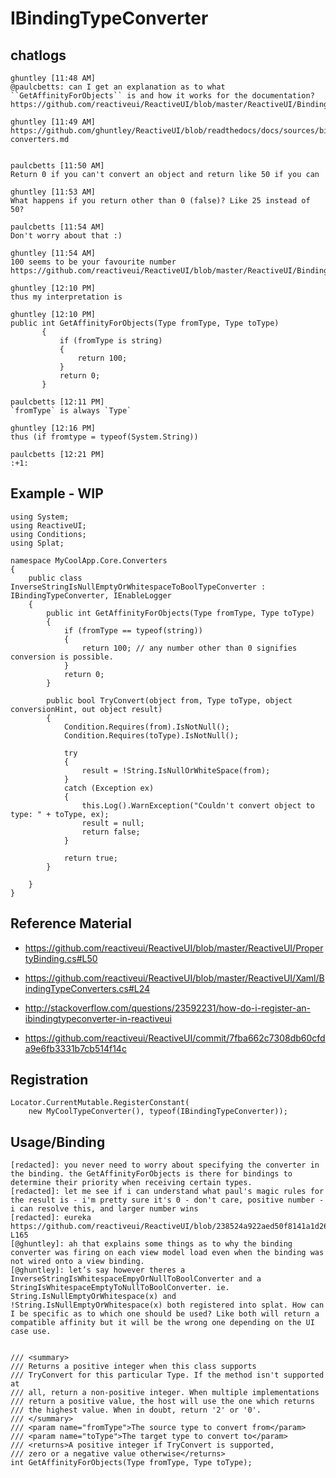 # IBindingTypeConverter

## chatlogs

    ghuntley [11:48 AM] 
    @paulcbetts: can I get an explanation as to what ``GetAffinityForObjects`` is and how it works for the documentation? https://github.com/reactiveui/ReactiveUI/blob/master/ReactiveUI/BindingTypeConverters.cs#L91
    
    ghuntley [11:49 AM]
    https://github.com/ghuntley/ReactiveUI/blob/readthedocs/docs/sources/binding/type-converters.md
    
        
    paulcbetts [11:50 AM] 
    Return 0 if you can't convert an object and return like 50 if you can
    
    ghuntley [11:53 AM] 
    What happens if you return other than 0 (false)? Like 25 instead of 50?
    
    paulcbetts [11:54 AM] 
    Don't worry about that :)
    
    ghuntley [11:54 AM] 
    100 seems to be your favourite number https://github.com/reactiveui/ReactiveUI/blob/master/ReactiveUI/BindingTypeConverters.cs#L18
    
    ghuntley [12:10 PM] 
    thus my interpretation is
    
    ghuntley [12:10 PM]
    public int GetAffinityForObjects(Type fromType, Type toType)
           {
               if (fromType is string)
               {
                   return 100;
               }
               return 0;
           }
    
    paulcbetts [12:11 PM] 
    `fromType` is always `Type`
    
    ghuntley [12:16 PM] 
    thus (if fromtype = typeof(System.String))

    paulcbetts [12:21 PM] 
    :+1:


## Example - WIP

    using System;
    using ReactiveUI;
    using Conditions;
    using Splat;
    
    namespace MyCoolApp.Core.Converters
    {
        public class InverseStringIsNullEmptyOrWhitespaceToBoolTypeConverter : IBindingTypeConverter, IEnableLogger
        {
            public int GetAffinityForObjects(Type fromType, Type toType)
            {
                if (fromType == typeof(string))
                {
                    return 100; // any number other than 0 signifies conversion is possible.
                }
                return 0;
            }
    
            public bool TryConvert(object from, Type toType, object conversionHint, out object result)
            {
                Condition.Requires(from).IsNotNull();
                Condition.Requires(toType).IsNotNull();
                
                try
                {
                    result = !String.IsNullOrWhiteSpace(from);
                }
                catch (Exception ex)
                {
                    this.Log().WarnException("Couldn't convert object to type: " + toType, ex);
                    result = null;
                    return false;
                }
                
                return true;
            }
    
        }
    }

## Reference Material
* https://github.com/reactiveui/ReactiveUI/blob/master/ReactiveUI/PropertyBinding.cs#L50
* https://github.com/reactiveui/ReactiveUI/blob/master/ReactiveUI/Xaml/BindingTypeConverters.cs#L24

* http://stackoverflow.com/questions/23592231/how-do-i-register-an-ibindingtypeconverter-in-reactiveui
* https://github.com/reactiveui/ReactiveUI/commit/7fba662c7308db60cfda9e6fb3331b7cb514f14c

## Registration

    Locator.CurrentMutable.RegisterConstant(
        new MyCoolTypeConverter(), typeof(IBindingTypeConverter));

## Usage/Binding
    [redacted]: you never need to worry about specifying the converter in the binding. the GetAffinityForObjects is there for bindings to determine their priority when receiving certain types.
    [redacted]: let me see if i can understand what paul's magic rules for the result is - i'm pretty sure it's 0 - don't care, positive number - i can resolve this, and larger number wins
    [redacted]: eureka https://github.com/reactiveui/ReactiveUI/blob/238524a922aed50f8141a1d26ff24b8f2b101b60/ReactiveUI/RegisterableInterfaces.cs#L155-L165
    [@ghuntley]: ah that explains some things as to why the binding converter was firing on each view model load even when the binding was not wired onto a view binding.
    [@ghuntley]: let’s say however theres a InverseStringIsWhitespaceEmpyOrNullToBoolConverter and a StringIsWhitespaceEmptyToNullToBoolConverter. ie. String.IsNullEmptyOrWhitespace(x) and !String.IsNullEmptyOrWhitespace(x) both registered into splat. How can I be specific as to which one should be used? Like both will return a compatible affinity but it will be the wrong one depending on the UI case use.


    /// <summary>
    /// Returns a positive integer when this class supports
    /// TryConvert for this particular Type. If the method isn't supported at
    /// all, return a non-positive integer. When multiple implementations
    /// return a positive value, the host will use the one which returns
    /// the highest value. When in doubt, return '2' or '0'.
    /// </summary>
    /// <param name="fromType">The source type to convert from</param>
    /// <param name="toType">The target type to convert to</param>
    /// <returns>A positive integer if TryConvert is supported,
    /// zero or a negative value otherwise</returns>
    int GetAffinityForObjects(Type fromType, Type toType);
